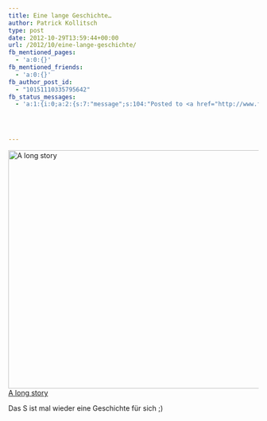 ```yaml
---
title: Eine lange Geschichte…
author: Patrick Kollitsch
type: post
date: 2012-10-29T13:59:44+00:00
url: /2012/10/eine-lange-geschichte/
fb_mentioned_pages:
  - 'a:0:{}'
fb_mentioned_friends:
  - 'a:0:{}'
fb_author_post_id:
  - "10151110335795642"
fb_status_messages:
  - 'a:1:{i:0;a:2:{s:7:"message";s:104:"Posted to <a href="http://www.facebook.com/10151110335795642" target="_blank">your Facebook Timeline</a>";s:5:"error";s:0:"";}}'




---
```

<div class="media photo image flickr">
  <a href="http://www.flickr.com/photos/schreibblogade/8134878035/" title="A long story by Patrick Kollitsch, on Flickr"><img src="//farm9.staticflickr.com/8331/8134878035_cf4d457399_z.jpg" width="640" height="480" alt="A long story" /><span>A long story</a></a></div> 
  
  <p>
    Das S ist mal wieder eine Geschichte f&uuml;r sich ;)
  </p>